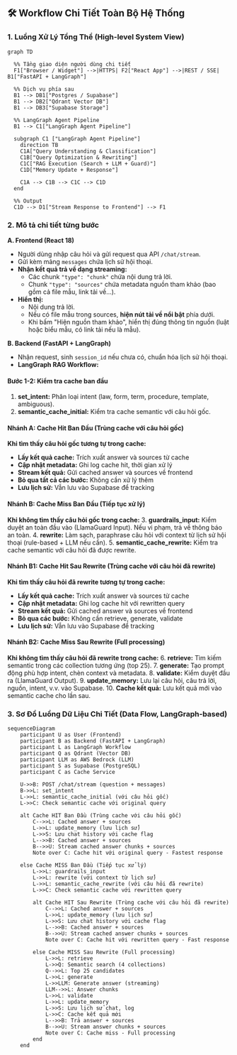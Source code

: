 ## 🛠️ Workflow Chi Tiết Toàn Bộ Hệ Thống 

### 1. Luồng Xử Lý Tổng Thể (High-level System View)
```mermaid
graph TD

  %% Tầng giao diện người dùng chi tiết
  F1["Browser / Widget"] -->|HTTPS| F2["React App"] -->|REST / SSE| B1["FastAPI + LangGraph"]

  %% Dịch vụ phía sau
  B1 --> DB1["Postgres / Supabase"]
  B1 --> DB2["Qdrant Vector DB"]
  B1 --> DB3["Supabase Storage"]

  %% LangGraph Agent Pipeline
  B1 --> C1["LangGraph Agent Pipeline"]

  subgraph C1 ["LangGraph Agent Pipeline"]
    direction TB
    C1A["Query Understanding & Classification"]
    C1B["Query Optimization & Rewriting"]
    C1C["RAG Execution (Search + LLM + Guard)"]
    C1D["Memory Update + Response"]
    
    C1A --> C1B --> C1C --> C1D
  end

  %% Output
  C1D --> D1["Stream Response to Frontend"] --> F1
```

### 2. Mô tả chi tiết từng bước

**A. Frontend (React 18)**
- Người dùng nhập câu hỏi và gửi request qua API `/chat/stream`.
- Gửi kèm mảng `messages` chứa lịch sử hội thoại.
- **Nhận kết quả trả về dạng streaming:**
  - Các chunk `"type": "chunk"` chứa nội dung trả lời.
  - Chunk `"type": "sources"` chứa metadata nguồn tham khảo (bao gồm cả file mẫu, link tải về...).
- **Hiển thị:**
  - Nội dung trả lời.
  - Nếu có file mẫu trong sources, **hiện nút tải về nổi bật** phía dưới.
  - Khi bấm "Hiện nguồn tham khảo", hiển thị đúng thông tin nguồn (luật hoặc biểu mẫu, có link tải nếu là mẫu).

**B. Backend (FastAPI + LangGraph)**
- Nhận request, sinh `session_id` nếu chưa có, chuẩn hóa lịch sử hội thoại.
- **LangGraph RAG Workflow:**

#### Bước 1-2: Kiểm tra cache ban đầu
1. **set_intent:** Phân loại intent (law, form, term, procedure, template, ambiguous).
2. **semantic_cache_initial:** Kiểm tra cache semantic với câu hỏi gốc.

#### Nhánh A: Cache Hit Ban Đầu (Trùng cache với câu hỏi gốc)
**Khi tìm thấy câu hỏi gốc tương tự trong cache:**
- **Lấy kết quả cache:** Trích xuất answer và sources từ cache
- **Cập nhật metadata:** Ghi log cache hit, thời gian xử lý
- **Stream kết quả:** Gửi cached answer và sources về frontend
- **Bỏ qua tất cả các bước:** Không cần xử lý thêm
- **Lưu lịch sử:** Vẫn lưu vào Supabase để tracking

#### Nhánh B: Cache Miss Ban Đầu (Tiếp tục xử lý)
**Khi không tìm thấy câu hỏi gốc trong cache:**
3. **guardrails_input:** Kiểm duyệt an toàn đầu vào (LlamaGuard Input). Nếu vi phạm, trả về thông báo an toàn.
4. **rewrite:** Làm sạch, paraphrase câu hỏi với context từ lịch sử hội thoại (rule-based + LLM nếu cần).
5. **semantic_cache_rewrite:** Kiểm tra cache semantic với câu hỏi đã được rewrite.

#### Nhánh B1: Cache Hit Sau Rewrite (Trùng cache với câu hỏi đã rewrite)
**Khi tìm thấy câu hỏi đã rewrite tương tự trong cache:**
- **Lấy kết quả cache:** Trích xuất answer và sources từ cache
- **Cập nhật metadata:** Ghi log cache hit với rewritten query
- **Stream kết quả:** Gửi cached answer và sources về frontend
- **Bỏ qua các bước:** Không cần retrieve, generate, validate
- **Lưu lịch sử:** Vẫn lưu vào Supabase để tracking

#### Nhánh B2: Cache Miss Sau Rewrite (Full processing)
**Khi không tìm thấy câu hỏi đã rewrite trong cache:**
6. **retrieve:** Tìm kiếm semantic trong các collection tương ứng (top 25).
7. **generate:** Tạo prompt động phù hợp intent, chèn context và metadata.
8. **validate:** Kiểm duyệt đầu ra (LlamaGuard Output).
9. **update_memory:** Lưu lại câu hỏi, câu trả lời, nguồn, intent, v.v. vào Supabase.
10. **Cache kết quả:** Lưu kết quả mới vào semantic cache cho lần sau.

### 3. Sơ Đồ Luồng Dữ Liệu Chi Tiết (Data Flow, LangGraph-based)

```mermaid
sequenceDiagram
    participant U as User (Frontend)
    participant B as Backend (FastAPI + LangGraph)
    participant L as LangGraph Workflow
    participant Q as Qdrant (Vector DB)
    participant LLM as AWS Bedrock (LLM)
    participant S as Supabase (PostgreSQL)
    participant C as Cache Service
    
    U->>B: POST /chat/stream (question + messages)
    B->>L: set_intent
    L->>L: semantic_cache_initial (với câu hỏi gốc)
    L->>C: Check semantic cache với original query
    
    alt Cache HIT Ban Đầu (Trùng cache với câu hỏi gốc)
        C-->>L: Cached answer + sources
        L->>L: update_memory (lưu lịch sử)
        L->>S: Lưu chat history với cache flag
        L-->>B: Cached answer + sources
        B-->>U: Stream cached answer chunks + sources
        Note over C: Cache hit với original query - Fastest response
        
    else Cache MISS Ban Đầu (Tiếp tục xử lý)
        L->>L: guardrails_input
        L->>L: rewrite (với context từ lịch sử)
        L->>L: semantic_cache_rewrite (với câu hỏi đã rewrite)
        L->>C: Check semantic cache với rewritten query
        
        alt Cache HIT Sau Rewrite (Trùng cache với câu hỏi đã rewrite)
            C-->>L: Cached answer + sources
            L->>L: update_memory (lưu lịch sử)
            L->>S: Lưu chat history với cache flag
            L-->>B: Cached answer + sources
            B-->>U: Stream cached answer chunks + sources
            Note over C: Cache hit với rewritten query - Fast response
            
        else Cache MISS Sau Rewrite (Full processing)
            L->>L: retrieve
            L->>Q: Semantic search (4 collections)
            Q-->>L: Top 25 candidates
            L->>L: generate
            L->>LLM: Generate answer (streaming)
            LLM-->>L: Answer chunks
            L->>L: validate
            L->>L: update_memory
            L->>S: Lưu lịch sử chat, log
            L->>C: Cache kết quả mới
            L-->>B: Trả answer + sources
            B-->>U: Stream answer chunks + sources
            Note over C: Cache miss - Full processing
        end
    end
```